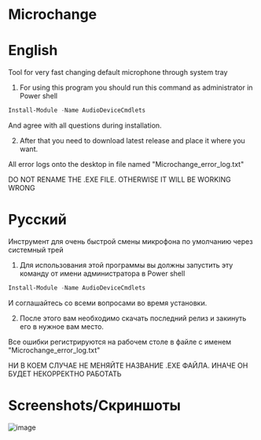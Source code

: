 # Microchange

# English
Tool for very fast changing default microphone through system tray

1. For using this program you should run this command as administrator in Power shell 

```PowerShell
Install-Module -Name AudioDeviceCmdlets
```

And agree with all questions during installation.

2. After that you need to download latest release and place it where you want.

All error logs onto the desktop in file named "Microchange_error_log.txt"

DO NOT RENAME THE .EXE FILE. OTHERWISE IT WILL BE WORKING WRONG

# Русский

Инструмент для очень быстрой смены микрофона по умолчанию через системный трей

1. Для использования этой программы вы должны запустить эту команду от имени администратора в Power shell 

```PowerShell
Install-Module -Name AudioDeviceCmdlets
```

И соглашайтесь со всеми вопросами во время установки.

2. После этого вам необходимо скачать последний релиз и закинуть его в нужное вам место.

Все ошибки регистрируются на рабочем столе в файле с именем "Microchange_error_log.txt"

НИ В КОЕМ СЛУЧАЕ НЕ МЕНЯЙТЕ НАЗВАНИЕ .ЕХЕ ФАЙЛА. ИНАЧЕ ОН БУДЕТ НЕКОРРЕКТНО РАБОТАТЬ


# Screenshots/Скриншоты

![image](https://github.com/user-attachments/assets/2b253867-074e-4d9f-9b45-0e82a63eee28)


